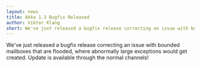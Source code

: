 ```yaml
---
layout: news
title: Akka 1.3 Bugfix Released
author: Viktor Klang
short: We've just released a bugfix release correcting an issue with bounded mailboxes that are flooded, where abnormally large exceptions would get created. Update is available through the normal channels!
---
```


We've just released a bugfix release correcting an issue with bounded mailboxes that are flooded, where abnormally large exceptions would get created. Update is available through the normal channels!